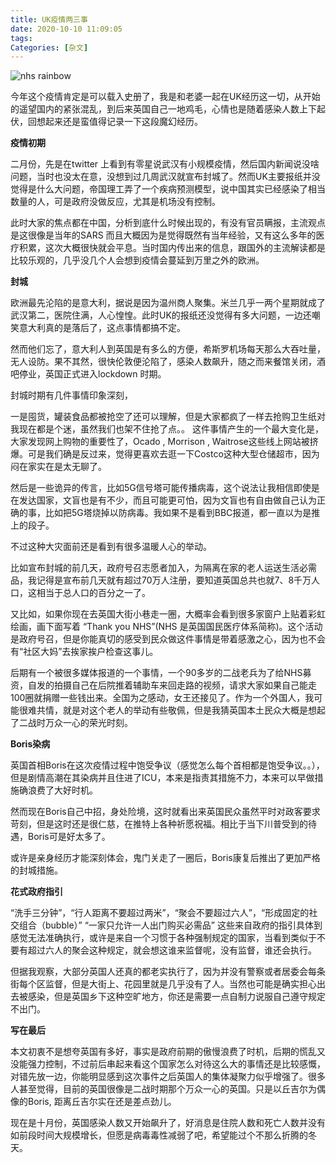 ```yaml
---
title: UK疫情两三事
date: 2020-10-10 11:09:05
tags:
Categories: [杂文]
---
```


![nhs rainbow](https://user-images.githubusercontent.com/1400357/95654062-4a046780-0af5-11eb-83c1-dd821807fc7f.jpg)

今年这个疫情肯定是可以载入史册了，我是和老婆一起在UK经历这一切，从开始的遥望国内的紧张混乱，到后来英国自己一地鸡毛，心情也是随着感染人数上下起伏，回想起来还是蛮值得记录一下这段魔幻经历。

<!--more-->

**疫情初期**

二月份，先是在twitter 上看到有零星说武汉有小规模疫情，然后国内新闻说没啥问题，当时也没太在意，没想到过几周武汉就宣布封城了。然而UK主要报纸并没觉得是什么大问题，帝国理工弄了一个疾病预测模型，说中国其实已经感染了相当数量的人，可是政府没做反应，尤其是机场没有控制。

此时大家的焦点都在中国，分析到底什么时候出现的，有没有官员瞒报，主流观点是这很像是当年的SARS  而且大概因为是觉得既然有当年经验，又有这么多年的医疗积累，这次大概很快就会平息。当时国内传出来的信息，跟国外的主流解读都是比较乐观的，几乎没几个人会想到疫情会蔓延到万里之外的欧洲。

**封城**

欧洲最先沦陷的是意大利，据说是因为温州商人聚集。米兰几乎一两个星期就成了武汉第二，医院住满，人心惶惶。此时UK的报纸还没觉得有多大问题，一边还嘲笑意大利真的是落后了，这点事情都搞不定。

然而他们忘了，意大利人到英国是有多么的方便，希斯罗机场每天那么大吞吐量，无人设防。果不其然，很快伦敦便沦陷了，感染人数飙升，随之而来餐馆关闭，酒吧停业，英国正式进入lockdown 时期。

封城时期有几件事情印象深刻，

一是囤货，罐装食品都被抢空了还可以理解，但是大家都疯了一样去抢购卫生纸对我现在都是个迷，虽然我们也架不住抢了点。。 这件事情产生的一个最大变化是，大家发现网上购物的重要性了，Ocado , Morrison , Waitrose这些线上网站被挤爆。可是我们确是反过来，觉得更喜欢去逛一下Costco这种大型仓储超市，因为闷在家实在是太无聊了。

然后是一些诡异的传言，比如5G信号塔可能传播病毒，这个说法让我相信即使是在发达国家，文盲也是有不少，而且可能更可怕，因为文盲也有自由做自己认为正确的事，比如把5G塔烧掉以防病毒。我如果不是看到BBC报道，都一直以为是推上的段子。

不过这种大灾面前还是看到有很多温暖人心的举动。

比如宣布封城的前几天，政府号召志愿者加入，为隔离在家的老人运送生活必需品，我记得是宣布前几天就有超过70万人注册，要知道英国总共也就7、8千万人口，这相当于总人口的百分之一了。

又比如，如果你现在去英国大街小巷走一圈，大概率会看到很多家窗户上贴着彩虹绘画，画下面写着 “Thank you NHS”(NHS 是英国国民医疗体系简称)。这个活动是政府号召，但是你能真切的感受到民众做这件事情是带着感激之心，因为也不会有“社区大妈”去挨家挨户检查这事儿。

后期有一个被很多媒体报道的一个事情，一个90多岁的二战老兵为了给NHS募资，自发的拍摄自己在后院推着辅助车来回走路的视频，请求大家如果自己能走100圈就捐赠一些钱出来。全国为之感动，女王还接见了。作为一个外国人，我可能很难共情，就是对这个老人的举动有些敬佩，但是我猜英国本土民众大概是想起了二战时万众一心的荣光时刻。

**Boris染病**

英国首相Boris在这次疫情过程中饱受争议（感觉怎么每个首相都是饱受争议。。），但是剧情高潮在其染病并且住进了ICU，本来是指责其措施不力，本来可以早做措施确浪费了大好时机。

然而现在Boris自己中招，身处险境，这时就看出来英国民众虽然平时对政客要求苛刻，但是这时还是很仁慈，在推特上各种祈愿祝福。相比于当下川普受到的待遇，Boris可是好太多了。

或许是亲身经历才能深刻体会，鬼门关走了一圈后，Boris康复后推出了更加严格的封城措施。

**花式政府指引**

“洗手三分钟”，“行人距离不要超过两米”，“聚会不要超过六人”，“形成固定的社交组合（bubble）” “一家只允许一人出门购买必需品” 这些来自政府的指引具体到感觉无法准确执行，或许是来自一个习惯于各种强制规定的国家，当看到类似于不要有超过六人的聚会这种规定，就会想这谁来监督呢，没有监督，谁还会执行。

但据我观察，大部分英国人还真的都老实执行了，因为并没有警察或者居委会每条街每个区监督，但是大街上、花园里就是几乎没有了人。当然也可能是确实担心出去被感染，但是英国乡下这种空旷地方，你还是需要一点自制力说服自己遵守规定不出门。

**写在最后**

本文初衷不是想夸英国有多好，事实是政府前期的傲慢浪费了时机，后期的慌乱又没能强力控制，不过前后串起来看这个国家怎么对待这么大的事情还是比较感慨，对错先放一边，你能明显感到这次事件之后英国人的集体凝聚力似乎增强了。很多人甚至觉得，目前的英国很像是二战时期那个万众一心的英国。只是以丘吉尔为偶像的Boris, 距离丘吉尔实在还是差点劲儿。

现在是十月份，英国感染人数又开始飙升了，好消息是住院人数和死亡人数并没有如前段时间大规模增长，但愿是病毒毒性减弱了吧，希望能过个不那么折腾的冬天。